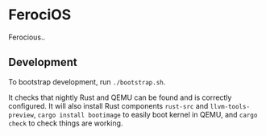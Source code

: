 # FerociOS
Ferocious..

##  Development
To bootstrap development, run `./bootstrap.sh`.

It checks that nightly Rust and QEMU can be found and is correctly configured. It will also install Rust components `rust-src` and `llvm-tools-preview`, `cargo install bootimage` to easily boot kernel in QEMU, and `cargo check` to check things are working.

